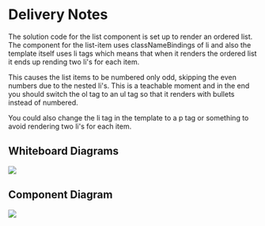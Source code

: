 # Delivery Notes

The solution code for the list component is set up to render an ordered list.
The component for the list-item uses classNameBindings of li and also the
template itself uses li tags which means that when it renders the ordered
list it ends up rending two li's for each item.

This causes the list items to be numbered only odd, skipping the even numbers
due to the nested li's. This is a teachable moment and in the end you should
switch the ol tag to an ul tag so that it renders with bullets instead of
numbered.

You could also change the li tag in the template to a p tag or something to
avoid rendering two li's for each item.

## Whiteboard Diagrams

![](https://git.generalassemb.ly/storage/user/3667/files/0e7cc40a-bc06-11e7-8e32-1748cd62c13c)

## Component Diagram

![](https://emberigniter.com/images/5-essential-concepts/simplified2.png)
